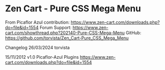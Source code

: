 # Zen Cart - Pure CSS Mega Menu
From Picaflor Azul contribution: https://www.zen-cart.com/downloads.php?do=file&id=1554
Forum Support: https://www.zen-cart.com/showthread.php?202140-Pure-CSS-Mega-Menu
GitHub: https://github.com/torvista/Zen_Cart-Pure_CSS_Mega_Menu

Changelog
26/03/2024 torvista

15/11/2012 v1.0 Picaflor-Azul Plugins
https://www.zen-cart.com/downloads.php?do=file&id=1554



